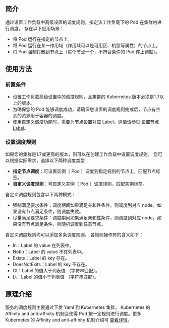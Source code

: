 ## 简介

通过设置工作负载中高级设置的调度规则，指定该工作负载下的 Pod 在集群内进行调度。 存在以下应用场景：
- 将 Pod  运行在指定的节点上。
- 将 Pod  运行在某一作用域（作用域可以是可用区、机型等属性）的节点上。
- 将 Pod  强制打散到节点上（每个节点一个，不符合条件的 Pod 停止调度）。

## 使用方法

### 前置条件

- 设置工作负载高级设置中的调度规则，且集群的 Kubernetes 版本必须是1.7以上的版本。
- 为确保您的 Pod 能够调度成功，请确保您设置的调度规则完成后，节点有空余的资源用于容器的调度。
- 使用自定义调度功能时，需要为节点设置对应 Label。详情请参见 [设置节点 Label](https://intl.cloud.tencent.com/document/product/457/30657)。

### 设置调度规则

如果您的集群是1.7或更高的版本，则可以在创建工作负载中设置调度规则。
您可以根据实际需求，选择以下两种调度类型：
- **指定节点调度**：可设置实例（ Pod ）调度到指定规则的节点上，匹配节点标签。
- **自定义调度规则**：可自定义实例（ Pod ）调度规则，匹配实例标签。

自定义调度规则包含以下两种模式：
- 强制满足要求条件：调度期间如果满足亲和性条件，则调度到对应 node。如果没有节点满足条件，则调度失败。
- 尽量满足要求条件：调度期间如果满足亲和性条件，则调度到对应 node。如果没有节点满足条件，则随机调度到任意节点。

自定义调度规则均可以添加多条调度规则， 各规则操作符的含义如下：
- In：Label 的 value 在列表中。
- NotIn：Label 的 value 不在列表中。
- Exists：Label 的 key 存在。
- DoesNotExits：Label 的 key 不存在。
- Gt：Label 的值大于列表值 （字符串匹配）。
- Lt：Label 的值小于列表值 （字符串匹配）。

## 原理介绍

服务的调度规则主要通过下发 Yaml 到 Kubernetes 集群， Kubernetes 的 Affinity and anti-affinity 机制会使得 Pod 按一定规则进行调度。更多 Kubernetes 的 Affinity and anti-affinity 机制介绍可 [查看详情](https://kubernetes.io/docs/concepts/configuration/assign-Pod-node/)。


